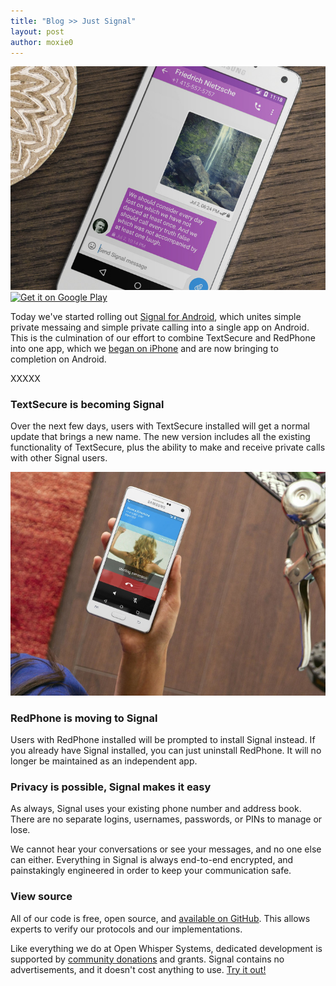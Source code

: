 ```yaml
---
title: "Blog >> Just Signal"
layout: post
author: moxie0
---
```


<img src="/blog/images/justsignal.png" alt="Just Signal"/>

<a href="https://play.google.com/store/apps/details?id=org.thoughtcrime.securesms">
  <img alt="Get it on Google Play"
       src="https://developer.android.com/images/brand/en_generic_rgb_wo_60.png" />
</a>

Today we've started rolling out [Signal for Android](https://play.google.com/store/apps/details?id=org.thoughtcrime.securesms),
which unites simple private messaing and simple private calling into a single app on Android.
This is the culmination of our effort to combine TextSecure and RedPhone into one app, which
we [began on iPhone](/blog/the-new-signal/) and are now bringing to completion on Android.

XXXXX

### TextSecure is becoming Signal

Over the next few days, users with TextSecure installed will get a normal update that brings a new name.
The new version includes all the existing functionality of TextSecure, plus the ability to make and
receive private calls with other Signal users.

<img src="/blog/images/signal-android-call.png" class="nice" alt="Signal Android Call"/>

### RedPhone is moving to Signal

Users with RedPhone installed will be prompted to install Signal instead.  If you already
have Signal installed, you can just uninstall RedPhone. It will no longer be maintained as
an independent app.

### Privacy is possible, Signal makes it easy

As always, Signal uses your existing phone number and address book. There are no separate
logins, usernames, passwords, or PINs to manage or lose.

We cannot hear your conversations or see your messages, and no one else can either. Everything in Signal
is always end-to-end encrypted, and painstakingly engineered in order to keep your communication safe.

### View source

All of our code is free, open source, and [available on GitHub](https://github.com/WhisperSystems).  This allows experts
to verify our protocols and our implementations.

Like everything we do at Open Whisper Systems, dedicated development is supported by
[community donations](https://freedom.press/bundle/encryption-tools-journalists) and grants. Signal contains no advertisements,
and it doesn't cost anything to use. [Try it out!](https://play.google.com/store/apps/details?id=org.thoughtcrime.securesms)